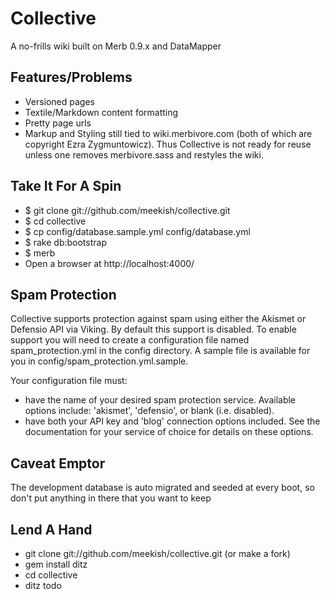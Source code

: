 Collective
==========

A no-frills wiki built on Merb 0.9.x and DataMapper
 
Features/Problems
-----------------
 
* Versioned pages
* Textile/Markdown content formatting
* Pretty page urls
* Markup and Styling still tied to wiki.merbivore.com (both of which are 
  copyright Ezra Zygmuntowicz). Thus Collective is not ready for reuse 
  unless one removes merbivore.sass and restyles the wiki.
  
Take It For A Spin
------------------
 
* $ git clone git://github.com/meekish/collective.git
* $ cd collective
* $ cp config/database.sample.yml config/database.yml
* $ rake db:bootstrap
* $ merb
* Open a browser at http://localhost:4000/
  
Spam Protection
---------------

Collective supports protection against spam using either the Akismet or Defensio API via Viking. By default this support is disabled. To enable support you will need to create a configuration file named spam\_protection.yml in the config directory. A sample file is available for you in  config/spam\_protection.yml.sample.

Your configuration file must:
  * have the name of your desired spam protection service. Available options include: 'akismet', 'defensio', or blank (i.e. disabled).
  * have both your API key and 'blog' connection options included. See the documentation for your service of choice for details on these options.

Caveat Emptor
-------------
 
The development database is auto migrated and seeded at every boot, so don't put anything in there that you want to keep

Lend A Hand
-----------

* git clone git://github.com/meekish/collective.git (or make a fork)
* gem install ditz
* cd collective
* ditz todo
